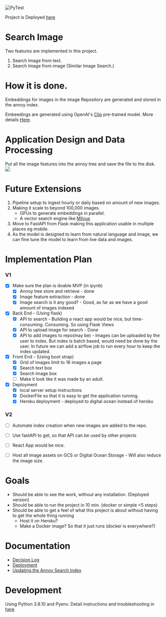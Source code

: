 
![PyTest](https://github.com/archanakalburgi/shopify-dev-intern/actions/workflows/main.yml/badge.svg)

Project is Deployed [here](https://image-search-ntmld.ondigitalocean.app/)

# Search Image
Two features are implemented in this project.
1. Search Image from text.
2. Search Image from image (Similar Image Search.)

# How it is done.
Embeddings for images in the image Repository are generated and stored in the annoy index.

Embeedings are generated using OpenAI's [Clip](https://github.com/openai/CLIP) pre-trained model. More details [Here](docs/semantic_search.md).


# Application Design and Data Processing
Put all the image features into the annoy tree and save the file to the disk.
![](docs/acch_diag.png)


# Future Extensions
1. Pipeline setup to ingest hourly or daily based on amount of new images.
2. Making it scale to beyond 100,000 images.
   - GPUs to generate embeddings in parallel.
   - A vector search engine like [Milvus](https://milvus.io)
3. Move to FastAPI from Flask making this application usable in multiple places eg mobile.
4. As the model is designed to learn from natural language and image, we can fine tune the model to learn from live data and images.


# Implementation Plan
### V1
- [x] Make sure the plan is doable MVP (in ipynb)
   - [x] Annoy tree store and retrieve - done
   - [x] Image feature extraction - done
   - [x] Image search is it any good? - Good, as far as we have a good amount of images indexed
- [x] Back End - (Using flask)
   - [x] API to search - Building a react app would be nice, but time-consuming. Consuming. So using Flask Views
   - [x] API to upload image for search - Done
   - [X] API to add images to repo(may be) - Images can be uploaded by the user to index. But index is batch based, would need be done by the user. In future we can add a airflow job to run every hour to keep the index updated.
- [x] Front End - (Using boot strap)
   - [x] Grid of images limit to 16 images a page
   - [x] Search text box
   - [x] Search image box
   - [ ] Make it look like it was made by an adult.
- [x] Deployment
   - [x] local server setup instructions
   - [x] DockerFile so that it is easy to get the application running.
   - [x] Heroku deployment - deployed to digital ocean instead of heroku

### V2
- [ ] Automate index creation when new images are added to the repo.
- [ ] Use fastAPI to get, so that API can be used by other projects
- [ ] React App would be nice.
- [ ] Host all image assets on GCS or Digital Ocean Storage  - Will also reduce the image size.


# Goals
- Should be able to see the work, without any installation. (Deployed version)
- Should be able to run the project in 10 min. (docker or simple <5 steps)
- Should be able to get a feel of what this project is about without having to get the whole thing running
   - Host it on Heroku?
   - Make a Docker image? So that it just runs (docker is everywhere?)


# Documentation
- [Decision Log](docs/decision_log.md)
- [Deployment](docs/deployment.md)
- [Updating the Annoy Search Index](docs/update_index.md)


# Development
Using Python 3.8.10 and Pyenv. Detail instructions and troubleshooting in [here](docs/local_dev_setup.md)
